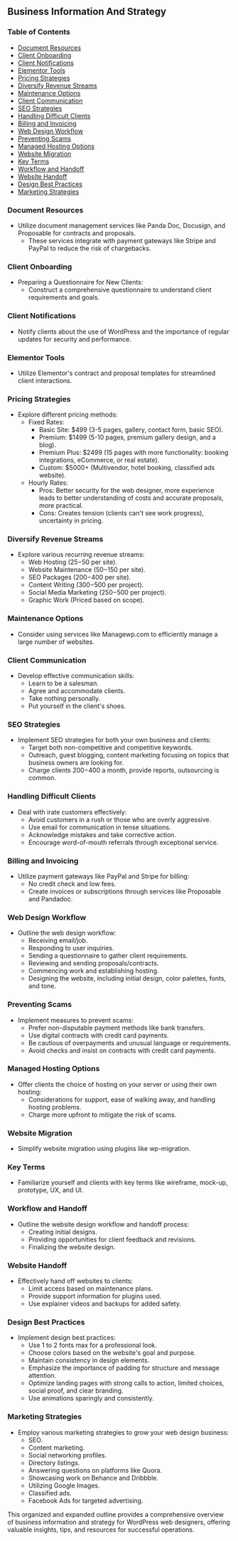 ## Business Information And Strategy

### Table of Contents
- [Document Resources](#document-resources)
- [Client Onboarding](#client-onboarding)
- [Client Notifications](#client-notifications)
- [Elementor Tools](#elementor-tools)
- [Pricing Strategies](#pricing-strategies)
- [Diversify Revenue Streams](#diversify-revenue-streams)
- [Maintenance Options](#maintenance-options)
- [Client Communication](#client-communication)
- [SEO Strategies](#seo-strategies)
- [Handling Difficult Clients](#handling-difficult-clients)
- [Billing and Invoicing](#billing-and-invoicing)
- [Web Design Workflow](#web-design-workflow)
- [Preventing Scams](#preventing-scams)
- [Managed Hosting Options](#managed-hosting-options)
- [Website Migration](#website-migration)
- [Key Terms](#key-terms)
- [Workflow and Handoff](#workflow-and-handoff)
- [Website Handoff](#website-handoff)
- [Design Best Practices](#design-best-practices)
- [Marketing Strategies](#marketing-strategies)

### Document Resources
- Utilize document management services like Panda Doc, Docusign, and Proposable for contracts and proposals.
  - These services integrate with payment gateways like Stripe and PayPal to reduce the risk of chargebacks.

### Client Onboarding
- Preparing a Questionnaire for New Clients:
  - Construct a comprehensive questionnaire to understand client requirements and goals.

### Client Notifications
- Notify clients about the use of WordPress and the importance of regular updates for security and performance.

### Elementor Tools
- Utilize Elementor's contract and proposal templates for streamlined client interactions.

### Pricing Strategies
- Explore different pricing methods:
  - Fixed Rates:
    - Basic Site: $499 (3-5 pages, gallery, contact form, basic SEO).
    - Premium: $1499 (5-10 pages, premium gallery design, and a blog).
    - Premium Plus: $2499 (15 pages with more functionality: booking integrations, eCommerce, or real estate).
    - Custom: $5000+ (Multivendor, hotel booking, classified ads website).
  - Hourly Rates:
    - Pros: Better security for the web designer, more experience leads to better understanding of costs and accurate proposals, more practical.
    - Cons: Creates tension (clients can't see work progress), uncertainty in pricing.

### Diversify Revenue Streams
- Explore various recurring revenue streams:
  - Web Hosting ($25-$50 per site).
  - Website Maintenance ($50-$150 per site).
  - SEO Packages ($200-$400 per site).
  - Content Writing ($300-$500 per project).
  - Social Media Marketing ($250-$500 per project).
  - Graphic Work (Priced based on scope).

### Maintenance Options
- Consider using services like Managewp.com to efficiently manage a large number of websites.

### Client Communication
- Develop effective communication skills:
  - Learn to be a salesman.
  - Agree and accommodate clients.
  - Take nothing personally.
  - Put yourself in the client's shoes.

### SEO Strategies
- Implement SEO strategies for both your own business and clients:
  - Target both non-competitive and competitive keywords.
  - Outreach, guest blogging, content marketing focusing on topics that business owners are looking for.
  - Charge clients $200-$400 a month, provide reports, outsourcing is common.

### Handling Difficult Clients
- Deal with irate customers effectively:
  - Avoid customers in a rush or those who are overly aggressive.
  - Use email for communication in tense situations.
  - Acknowledge mistakes and take corrective action.
  - Encourage word-of-mouth referrals through exceptional service.

### Billing and Invoicing
- Utilize payment gateways like PayPal and Stripe for billing:
  - No credit check and low fees.
  - Create invoices or subscriptions through services like Proposable and Pandadoc.

### Web Design Workflow
- Outline the web design workflow:
  - Receiving email/job.
  - Responding to user inquiries.
  - Sending a questionnaire to gather client requirements.
  - Reviewing and sending proposals/contracts.
  - Commencing work and establishing hosting.
  - Designing the website, including initial design, color palettes, fonts, and tone.

### Preventing Scams
- Implement measures to prevent scams:
  - Prefer non-disputable payment methods like bank transfers.
  - Use digital contracts with credit card payments.
  - Be cautious of overpayments and unusual language or requirements.
  - Avoid checks and insist on contracts with credit card payments.

### Managed Hosting Options
- Offer clients the choice of hosting on your server or using their own hosting:
  - Considerations for support, ease of walking away, and handling hosting problems.
  - Charge more upfront to mitigate the risk of scams.

### Website Migration
- Simplify website migration using plugins like wp-migration.

### Key Terms
- Familiarize yourself and clients with key terms like wireframe, mock-up, prototype, UX, and UI.

### Workflow and Handoff
- Outline the website design workflow and handoff process:
  - Creating initial designs.
  - Providing opportunities for client feedback and revisions.
  - Finalizing the website design.

### Website Handoff
- Effectively hand off websites to clients:
  - Limit access based on maintenance plans.
  - Provide support information for plugins used.
  - Use explainer videos and backups for added safety.

### Design Best Practices
- Implement design best practices:
  - Use 1 to 2 fonts max for a professional look.
  - Choose colors based on the website's goal and purpose.
  - Maintain consistency in design elements.
  - Emphasize the importance of padding for structure and message attention.
  - Optimize landing pages with strong calls to action, limited choices, social proof, and clear branding.
  - Use animations sparingly and consistently.

### Marketing Strategies
- Employ various marketing strategies to grow your web design business:
  - SEO.
  - Content marketing.
  - Social networking profiles.
  - Directory listings.
  - Answering questions on platforms like Quora.
  - Showcasing work on Behance and Dribbble.
  - Utilizing Google Images.
  - Classified ads.
  - Facebook Ads for targeted advertising.

This organized and expanded outline provides a comprehensive overview of business information and strategy for WordPress web designers, offering valuable insights, tips, and resources for successful operations.
